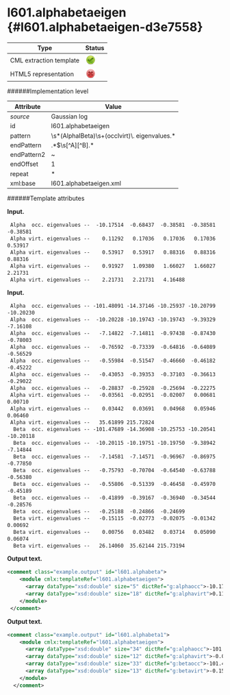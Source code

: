 # l601.alphabetaeigen {#l601.alphabetaeigen-d3e7558}


| Type                                                                                                                                                                                                  | Status                                                                                                                                                                                                |
|----|----|
| CML extraction template                                                                                                                                                                               | ![](/imgs/Total.png)                                                                                                                                                                                  |
| HTML5 representation                                                                                                                                                                                  | ![](/imgs/None.png)                                                                                                                                                                                   |

######Implementation level

| Attribute                                                                                                                                                                                             | Value                                                                                                                                                                                                 |
|----|----|
| *source*                                                                                                                                                                                              | Gaussian log                                                                                                                                                                                          |
| id                                                                                                                                                                                                    | l601.alphabetaeigen                                                                                                                                                                                   |
| pattern                                                                                                                                                                                               | \\s\*(AlphaIBeta)\\s+(occIvirt)\\. eigenvalues.\*                                                                                                                                                     |
| endPattern                                                                                                                                                                                            | .\*\$\\s\[\^A\]\[\^B\].\*                                                                                                                                                                             |
| endPattern2                                                                                                                                                                                           | \~                                                                                                                                                                                                    |
| endOffset                                                                                                                                                                                             | 1                                                                                                                                                                                                     |
| repeat                                                                                                                                                                                                | \*                                                                                                                                                                                                    |
| xml:base                                                                                                                                                                                              | l601.alphabetaeigen.xml                                                                                                                                                                               |

######Template attributes

**Input.**

     Alpha  occ. eigenvalues --  -10.17514  -0.68437  -0.38581  -0.38581  -0.38581
     Alpha virt. eigenvalues --    0.11292   0.17036   0.17036   0.17036   0.53917
     Alpha virt. eigenvalues --    0.53917   0.53917   0.88316   0.88316   0.88316
     Alpha virt. eigenvalues --    0.91927   1.09380   1.66027   1.66027   2.21731
     Alpha virt. eigenvalues --    2.21731   2.21731   4.16488
      

**Input.**

     Alpha  occ. eigenvalues -- -101.48091 -14.37146 -10.25937 -10.20799 -10.20230
     Alpha  occ. eigenvalues --  -10.20228 -10.19743 -10.19743  -9.39329  -7.16108
     Alpha  occ. eigenvalues --   -7.14822  -7.14811  -0.97438  -0.87430  -0.78003
     Alpha  occ. eigenvalues --   -0.76592  -0.73339  -0.64816  -0.64089  -0.56529
     Alpha  occ. eigenvalues --   -0.55984  -0.51547  -0.46660  -0.46182  -0.45222
     Alpha  occ. eigenvalues --   -0.43053  -0.39353  -0.37103  -0.36613  -0.29022
     Alpha  occ. eigenvalues --   -0.28837  -0.25928  -0.25694  -0.22275
     Alpha virt. eigenvalues --   -0.03561  -0.02951  -0.02007   0.00681   0.00710
     Alpha virt. eigenvalues --    0.03442   0.03691   0.04968   0.05946   0.06460
     Alpha virt. eigenvalues --   35.61899 215.72824
      Beta  occ. eigenvalues -- -101.47689 -14.36908 -10.25753 -10.20541 -10.20118
      Beta  occ. eigenvalues --  -10.20115 -10.19751 -10.19750  -9.38942  -7.14844
      Beta  occ. eigenvalues --   -7.14581  -7.14571  -0.96967  -0.86975  -0.77850
      Beta  occ. eigenvalues --   -0.75793  -0.70704  -0.64540  -0.63788  -0.56380
      Beta  occ. eigenvalues --   -0.55806  -0.51339  -0.46458  -0.45970  -0.45189
      Beta  occ. eigenvalues --   -0.41899  -0.39167  -0.36940  -0.34544  -0.28576
      Beta  occ. eigenvalues --   -0.25188  -0.24866  -0.24699
      Beta virt. eigenvalues --   -0.15115  -0.02773  -0.02075  -0.01342   0.00692
      Beta virt. eigenvalues --    0.00756   0.03482   0.03714   0.05090   0.06074
      Beta virt. eigenvalues --   26.14060  35.62144 215.73194
      

**Output text.**

```xml
<comment class="example.output" id="l601.alphabeta">
    <module cmlx:templateRef="l601.alphabetaeigen">
      <array dataType="xsd:double" size="5" dictRef="g:alphaocc">-10.17514 -0.68437 -0.38581 -0.38581 -0.38581</array>
      <array dataType="xsd:double" size="18" dictRef="g:alphavirt">0.11292 0.17036 0.17036 0.17036 0.53917 0.53917 0.53917 0.88316 0.88316 0.88316 0.91927 1.0938 1.66027 1.66027 2.21731 2.21731 2.21731 4.16488</array>
    </module>
 </comment>
```

**Output text.**

```xml
<comment class="example.output" id="l601.alphabeta1">
    <module cmlx:templateRef="l601.alphabetaeigen">
      <array dataType="xsd:double" size="34" dictRef="g:alphaocc">-101.48091 -14.37146 -10.25937 -10.20799 -10.2023 -10.20228 -10.19743 -10.19743 -9.39329 -7.16108 -7.14822 -7.14811 -0.97438 -0.8743 -0.78003 -0.76592 -0.73339 -0.64816 -0.64089 -0.56529 -0.55984 -0.51547 -0.4666 -0.46182 -0.45222 -0.43053 -0.39353 -0.37103 -0.36613 -0.29022 -0.28837 -0.25928 -0.25694 -0.22275</array>
      <array dataType="xsd:double" size="12" dictRef="g:alphavirt">-0.03561 -0.02951 -0.02007 0.00681 0.0071 0.03442 0.03691 0.04968 0.05946 0.0646 35.61899 215.72824</array>
      <array dataType="xsd:double" size="33" dictRef="g:betaocc">-101.47689 -14.36908 -10.25753 -10.20541 -10.20118 -10.20115 -10.19751 -10.1975 -9.38942 -7.14844 -7.14581 -7.14571 -0.96967 -0.86975 -0.7785 -0.75793 -0.70704 -0.6454 -0.63788 -0.5638 -0.55806 -0.51339 -0.46458 -0.4597 -0.45189 -0.41899 -0.39167 -0.3694 -0.34544 -0.28576 -0.25188 -0.24866 -0.24699</array>
      <array dataType="xsd:double" size="13" dictRef="g:betavirt">-0.15115 -0.02773 -0.02075 -0.01342 0.00692 0.00756 0.03482 0.03714 0.0509 0.06074 26.1406 35.62144 215.73194</array>
    </module>
  </comment>
```
